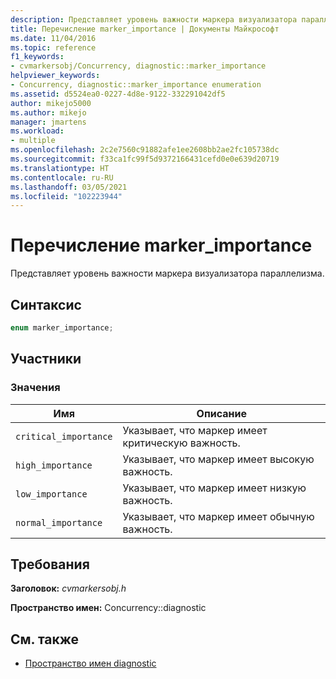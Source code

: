 ```yaml
---
description: Представляет уровень важности маркера визуализатора параллелизма.
title: Перечисление marker_importance | Документы Майкрософт
ms.date: 11/04/2016
ms.topic: reference
f1_keywords:
- cvmarkersobj/Concurrency, diagnostic::marker_importance
helpviewer_keywords:
- Concurrency, diagnostic::marker_importance enumeration
ms.assetid: d5524ea0-0227-4d8e-9122-332291042df5
author: mikejo5000
ms.author: mikejo
manager: jmartens
ms.workload:
- multiple
ms.openlocfilehash: 2c2e7560c91882afe1ee2608bb2ae2fc105738dc
ms.sourcegitcommit: f33ca1fc99f5d9372166431cefd0e0e639d20719
ms.translationtype: HT
ms.contentlocale: ru-RU
ms.lasthandoff: 03/05/2021
ms.locfileid: "102223944"
---
```

# <a name="marker_importance-enumeration"></a>Перечисление marker_importance
Представляет уровень важности маркера визуализатора параллелизма.

## <a name="syntax"></a>Синтаксис

```cpp
enum marker_importance;
```

## <a name="members"></a>Участники

### <a name="values"></a>Значения

|Имя|Описание|
|----------|-----------------|
|`critical_importance`|Указывает, что маркер имеет критическую важность.|
|`high_importance`|Указывает, что маркер имеет высокую важность.|
|`low_importance`|Указывает, что маркер имеет низкую важность.|
|`normal_importance`|Указывает, что маркер имеет обычную важность.|

## <a name="requirements"></a>Требования
 **Заголовок:** *cvmarkersobj.h*

 **Пространство имен:** Concurrency::diagnostic

## <a name="see-also"></a>См. также
- [Пространство имен diagnostic](../profiling/diagnostic-namespace.md)
